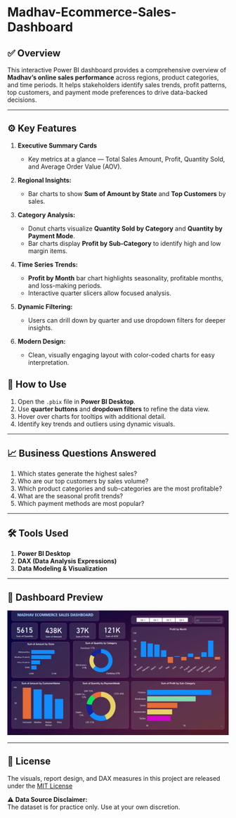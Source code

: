 # Madhav-Ecommerce-Sales-Dashboard
## ✅ Overview
This interactive Power BI dashboard provides a comprehensive overview of **Madhav’s online sales performance** across regions, product categories, and time periods. It helps stakeholders identify sales trends, profit patterns, top customers, and payment mode preferences to drive data-backed decisions.

---

## ⚙️ Key Features

1. **Executive Summary Cards**
   - Key metrics at a glance — Total Sales Amount, Profit, Quantity Sold, and Average Order Value (AOV).

2. **Regional Insights:**  
    - Bar charts to show **Sum of Amount by State** and **Top Customers** by sales.

3. **Category Analysis:**  
    - Donut charts visualize **Quantity Sold by Category** and **Quantity by Payment Mode**.
    - Bar charts display **Profit by Sub-Category** to identify high and low margin items.

4. **Time Series Trends:**  
    - **Profit by Month** bar chart highlights seasonality, profitable months, and loss-making periods.
    - Interactive quarter slicers allow focused analysis.
  
5. **Dynamic Filtering:**  
    - Users can drill down by quarter and use dropdown filters for deeper insights.

6. **Modern Design:**  
    - Clean, visually engaging layout with color-coded charts for easy interpretation.


## 🚀 How to Use

1. Open the `.pbix` file in **Power BI Desktop**.
2. Use **quarter buttons** and **dropdown filters** to refine the data view.
3. Hover over charts for tooltips with additional detail.
4. Identify key trends and outliers using dynamic visuals.

---

## 📈 Business Questions Answered

1. Which states generate the highest sales?
2. Who are our top customers by sales volume?
3. Which product categories and sub-categories are the most profitable?
4. What are the seasonal profit trends?
5. Which payment methods are most popular?

---

## 🛠️ Tools Used

1. **Power BI Desktop**
2. **DAX (Data Analysis Expressions)**
3. **Data Modeling & Visualization**

---

## 📸 Dashboard Preview

![Dashboard Screenshot](./Dashboard.png)

---

## 📜 License

The visuals, report design, and DAX measures in this project are released under the [MIT License](LICENSE)

⚠️ **Data Source Disclaimer:**  
The dataset is for practice only. Use at your own discretion.
